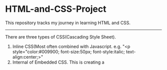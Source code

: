 # HTML-and-CSS-Project
This repository tracks my journey in learning HTML and CSS.

---------------------------------------------------------------------------------------------------------------------
There are three types of CSS(Cascading Style Sheet). 
1. Inline CSS(Most often combined with Javascript. e.g.  "<p style="color:#009900; font-size:50px; font-style:italic; text-align:center;>"
2. Internal of Embedded CSS. This is creating a <style> tab and putting it between <title> and </head>. This is more friendly to newbies
3. External CSS. Namely, create a CSS file outside of an HTML file. We could use the command <link> when invoking this CSS file in HTML. This is widely used in work conditions. 
